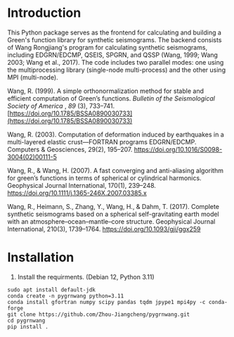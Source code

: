 # **Introduction**

This Python package serves as the frontend for calculating and building a Green's function library for synthetic seismograms. The backend consists of Wang Rongjiang's program for calculating synthetic seismograms, including EDGRN/EDCMP, QSEIS, SPGRN, and QSSP (Wang, 1999; Wang 2003; Wang et al., 2017). The code includes two parallel modes: one using the multiprocessing library (single-node multi-process) and the other using MPI (multi-node).

Wang, R. (1999). A simple orthonormalization method for stable and efficient computation of Green’s functions.  *Bulletin of the Seismological Society of America* ,  *89* (3), 733–741. [https://doi.org/10.1785/BSSA0890030733](https://doi.org/10.1785/BSSA0890030733)

Wang, R. (2003). Computation of deformation induced by earthquakes in a multi-layered elastic crust—FORTRAN programs EDGRN/EDCMP. Computers & Geosciences, 29(2), 195–207. https://doi.org/10.1016/S0098-3004(02)00111-5

Wang, R., & Wang, H. (2007). A fast converging and anti-aliasing algorithm for green’s functions in terms of spherical or cylindrical harmonics. Geophysical Journal International, 170(1), 239–248. https://doi.org/10.1111/j.1365-246X.2007.03385.x

Wang, R., Heimann, S., Zhang, Y., Wang, H., & Dahm, T. (2017). Complete synthetic seismograms based on a spherical self-gravitating earth model with an atmosphere–ocean–mantle–core structure. Geophysical Journal International, 210(3), 1739–1764. https://doi.org/10.1093/gji/ggx259

# Installation

1. Install the requirments. (Debian 12, Python 3.11)

```
sudo apt install default-jdk
conda create -n pygrnwang python=3.11
conda install gfortran numpy scipy pandas tqdm jpype1 mpi4py -c conda-forge
git clone https://github.com/Zhou-Jiangcheng/pygrnwang.git
cd pygrnwang
pip install .
```
